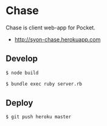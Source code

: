 Chase
=====

Chase is client web-app for Pocket.

- http://syon-chase.herokuapp.com


## Develop

```sh
$ node build
```

```sh
$ bundle exec ruby server.rb
```


## Deploy

```sh
$ git push heroku master
```
